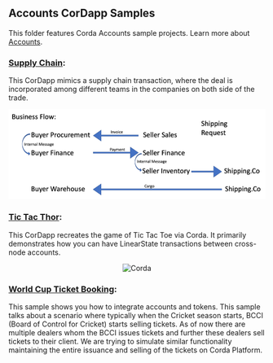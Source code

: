 ## Accounts CorDapp Samples 

This folder features Corda Accounts sample projects. Learn more about [Accounts](https://training.corda.net/libraries/accounts-lib/).

### [Supply Chain](./supplychain):

This CorDapp mimics a supply chain transaction, where the deal is incorporated among different teams in the companies on both side of the trade.  
<p align="center">
  <img src="./supplychain/Business_Flow.png" alt="Corda" width="700">
</p>

### [Tic Tac Thor](./tictacthor):

This CorDapp recreates the game of Tic Tac Toe via Corda. It primarily demonstrates how you can have LinearState transactions between cross-node accounts.  
<p align="center">
  <img src="https://upload.wikimedia.org/wikipedia/commons/thumb/3/32/Tic_tac_toe.svg/1024px-Tic_tac_toe.svg.png" alt="Corda" width="200">
</p>

### [World Cup Ticket Booking](./worldcupticketbooking):

This sample shows you how to integrate accounts and tokens. This sample talks about a scenario where typically when the Cricket season starts, BCCI (Board of Control for Cricket) starts selling tickets. As of now there are multiple dealers whom the BCCI issues tickets and further these dealers sell tickets to their client. We are trying to simulate similar functionality maintaining the entire issuance and selling of the tickets on Corda Platform.